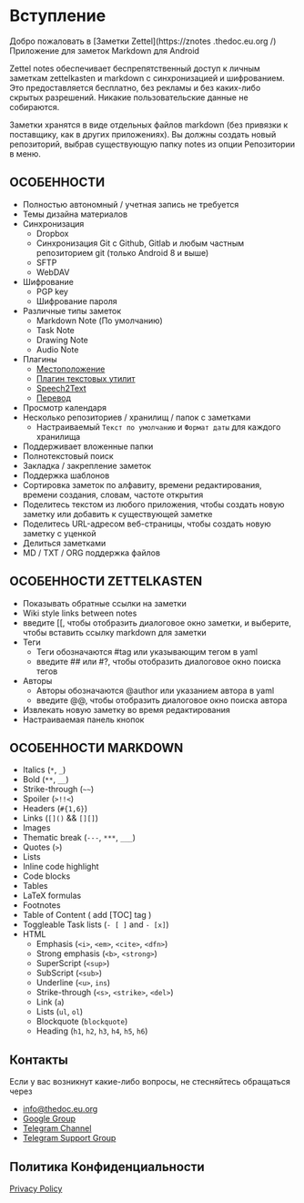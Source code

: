 # Вступление

Добро пожаловать в [Заметки Zettel](https://znotes .thedoc.eu.org /) Приложение для заметок Markdown для Android

Zettel notes обеспечивает беспрепятственный доступ к личным заметкам zettelkasten и markdown с синхронизацией и шифрованием. Это предоставляется бесплатно, без рекламы и без каких-либо скрытых разрешений. Никакие пользовательские данные не собираются.

Заметки хранятся в виде отдельных файлов markdown (без привязки к поставщику, как в других приложениях). Вы должны создать новый репозиторий, выбрав существующую папку notes из опции Репозитории в меню.

## ОСОБЕННОСТИ

- Полностью автономный / учетная запись не требуется
- Темы дизайна материалов
- Синхронизация
    - Dropbox
    - Синхронизация Git с Github, Gitlab и любым частным репозиторием git (только Android 8 и выше)
    - SFTP
    - WebDAV
- Шифрование
    - PGP key
    - Шифрование пароля
- Различные типы заметок
    - Markdown Note (По умолчанию)
    - Task Note
    - Drawing Note
    - Audio Note
- Плагины
    - [Местоположение](https://play.google.com/store/apps/details?id=org.eu.thedoc.zettelnotes.buttons.location)
    - [Плагин текстовых утилит](https://play.google.com/store/apps/details?id=org.eu.thedoc.zettelnotes.buttons.textutils)
    - [Speech2Text](https://play.google.com/store/apps/details?id=org.eu.thedoc.zettelnotes.buttons.speech2text)
    - [Перевод](https://play.google.com/store/apps/details?id=org.eu.thedoc.zettelnotes.buttons.translate)
- Просмотр календаря
- Несколько репозиториев / хранилищ / папок с заметками
    - Настраиваемый `Текст по умолчанию` и `Формат даты` для каждого хранилища
- Поддерживает вложенные папки
- Полнотекстовый поиск
- Закладка / закрепление заметок
- Поддержка шаблонов
- Сортировка заметок по алфавиту, времени редактирования, времени создания, словам, частоте открытия
- Поделитесь текстом из любого приложения, чтобы создать новую заметку или добавить к существующей заметке
- Поделитесь URL-адресом веб-страницы, чтобы создать новую заметку с уценкой
- Делиться заметками
- MD / TXT / ORG поддержка файлов

## ОСОБЕННОСТИ ZETTELKASTEN

- Показывать обратные ссылки на заметки
- Wiki style links between notes
- введите [[, чтобы отобразить диалоговое окно заметки, и выберите, чтобы вставить ссылку markdown для заметки
- Теги
    - Теги обозначаются #tag или указывающим тегом в yaml
    - введите ## или #?, чтобы отобразить диалоговое окно поиска тегов
- Авторы
    - Авторы обозначаются @author или указанием автора в yaml
    - введите @@, чтобы отобразить диалоговое окно поиска автора
- Извлекать новую заметку во время редактирования
- Настраиваемая панель кнопок

## ОСОБЕННОСТИ MARKDOWN

* Italics (`*`, `_`)
* Bold (`**`, `__`)
* Strike-through (`~~`)
* Spoiler (`>!!<`)
* Headers (`#{1,6}`)
* Links (`[]()` && `[][]`)
* Images
* Thematic break (`---`, `***`, `___`)
* Quotes (`>`)
* Lists
* Inline code highlight
* Code blocks
* Tables
* LaTeX formulas
* Footnotes
* Table of Content ( add [TOC] tag )
* Toggleable Task lists (`- [ ]` and `- [x]`)
* HTML
    * Emphasis (`<i>`, `<em>`, `<cite>`, `<dfn>`)
    * Strong emphasis (`<b>`, `<strong>`)
    * SuperScript (`<sup>`)
    * SubScript (`<sub>`)
    * Underline (`<u>`, `ins`)
    * Strike-through (`<s>`, `<strike>`, `<del>`)
    * Link (`a`)
    * Lists (`ul`, `ol`)
    * Blockquote (`blockquote`)
    * Heading (`h1`, `h2`, `h3`, `h4`, `h5`, `h6`)

## Контакты

Если у вас возникнут какие-либо вопросы, не стесняйтесь обращаться через

- [info@thedoc.eu.org](mailto:info@thedoc.eu.org)
- [Google Group](https://groups.google.com/g/znotes)
- [Telegram Channel](https://t.me/zettelnotes)
- [Telegram Support Group](https://t.me/joinchat/DZ2eFcOk3Mo4MDk1)

## Политика Конфиденциальности

[Privacy Policy](https://thedoc.eu.org/zettel-notes/privacy)